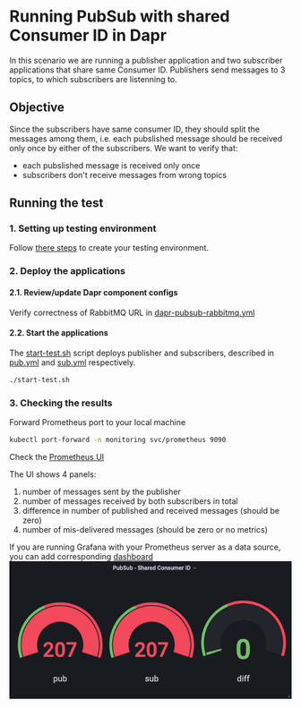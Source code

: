 # Running PubSub with shared Consumer ID in Dapr

In this scenario we are running a publisher application and two subscriber applications that share same Consumer ID.
Publishers send messages to 3 topics, to which subscribers are listenning to.

## Objective

Since the subscribers have same consumer ID, they should split the messages among them, i.e. each pubslished message should be received only once by either of the subscribers.
We want to verify that:
 - each pubslished message is received only once
 - subscribers don't receive messages from wrong topics

## Running the test

### 1. Setting up testing environment

Follow [there steps](../infra/README.md) to create your testing environment.

### 2. Deploy the applications

#### 2.1. Review/update Dapr component configs

Verify correctness of RabbitMQ URL in [dapr-pubsub-rabbitmq.yml](./dapr-pubsub-rabbitmq.yml)

#### 2.2. Start the applications

The [start-test.sh](./start-test.sh) script deploys publisher and subscribers, described in [pub.yml](./pub.yml) and [sub.yml](./sub.yml) respectively.
```bash
./start-test.sh
```

### 3. Checking the results

Forward Prometheus port to your local machine

```bash
kubectl port-forward -n monitoring svc/prometheus 9090
```

Check the [Prometheus UI](http://localhost:9090/graph?g0.expr=sum(pub_total%7Berror%3D%22%22%2Cerror!~%22.%2B127.0.0.1%3A50001.%2B%22%7D)&g0.tab=1&g0.stacked=0&g0.show_exemplars=0&g0.range_input=1h&g1.expr=sum(sub_total)&g1.tab=1&g1.stacked=0&g1.show_exemplars=0&g1.range_input=1h&g2.expr=sum(sub_total)%20-%20sum(pub_total%7Berror%3D%22%22%2Cerror!~%22.%2B127.0.0.1%3A50001.%2B%22%7D)&g2.tab=1&g2.stacked=0&g2.show_exemplars=0&g2.range_input=1h&g3.expr=sub_total%7Bmiss!%3D%22%22%7D&g3.tab=1&g3.stacked=0&g3.show_exemplars=0&g3.range_input=1h)

The UI shows 4 panels:
1. number of messages sent by the publisher
2. number of messages received by both subscribers in total
3. difference in number of published and received messages (should be zero)
4. number of mis-delivered messages (should be zero or no metrics)

If you are running Grafana with your Prometheus server as a data source, you can add corresponding [dashboard](./grafana/dashboard.json)
![grafana dashboard](./grafana/dashboard.png "PubSub stats")
